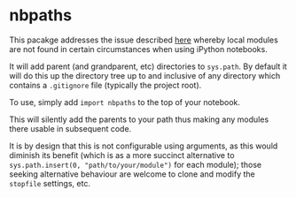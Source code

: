 # nbpaths

This pacakge addresses the issue described [here](https://stackoverflow.com/questions/15514593/importerror-no-module-named-when-trying-to-run-python-script/15622021#15622021) whereby local modules are not found in certain circumstances when using iPython notebooks.

It will add parent (and grandparent, etc) directories to `sys.path`. By default it will do this up the directory tree up to and inclusive of any directory which contains a `.gitignore` file (typically the project root).

To use, simply add `import nbpaths` to the top of your notebook.

This will silently add the parents to your path thus making any modules there usable in subsequent code.

It is by design that this is not configurable using arguments, as this would diminish its benefit (which is as a more succinct alternative to `sys.path.insert(0, "path/to/your/module")` for each module); those seeking alternative behaviour are welcome to clone and modify the `stopfile` settings, etc.



